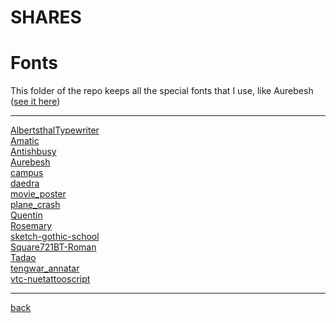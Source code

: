 # SHARES
# Fonts
This folder of the repo keeps all the special fonts that I use, like Aurebesh ([see it here](https://rodcordeiro.github.io/Projects/Aurebesh/index.html))

---------------------------
[AlbertsthalTypewriter](AlbertsthalTypewriter)<br>
[Amatic](Amatic)<br>
[Antishbusy](Antishbusy)<br>
[Aurebesh](Aurebesh)<br>
[campus](campus)<br>
[daedra](daedra)<br>
[movie_poster](movie_poster)<br>
[plane_crash](plane_crash)<br>
[Quentin](Quentin)<br>
[Rosemary](Rosemary)<br>
[sketch-gothic-school](sketch-gothic-school)<br>
[Square721BT-Roman](Square721BT-Roman)<br>
[Tadao](Tadao)<br>
[tengwar_annatar](tengwar_annatar)<br>
[vtc-nuetattooscript](vtc-nuetattooscript)<br>

---------------------------

[back](../)
